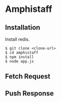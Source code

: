 Amphistaff
==========

## Installation

Install redis.

```
$ git clone <clone-url>
$ cd amphistaff
$ npm install
$ node app.js
```

## Fetch Request

## Push Response


